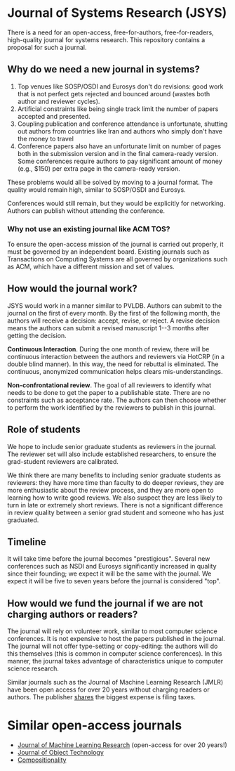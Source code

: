 Journal of Systems Research (JSYS)
==================================
There is a need for an open-access, free-for-authors, free-for-readers, high-quality journal for systems research. This repository contains a proposal for such a journal.

## Why do we need a new journal in systems?

1. Top venues like SOSP/OSDI and Eurosys don't do revisions: good work that is not perfect gets rejected and bounced around (wastes both author and reviewer cycles).
2. Artificial constraints like being single track limit the number of papers accepted and presented.
3. Coupling publication and conference attendance is unfortunate, shutting out authors from countries like Iran and authors who simply don't have the money to travel
4. Conference papers also have an unfortunate limit on number of pages both in the submission version and in the final camera-ready version. Some conferences require authors to pay significant amount of money (e.g., $150) per extra page in the camera-ready version.

These problems would all be solved by moving to a journal format. The
quality would remain high, similar to SOSP/OSDI and Eurosys.

Conferences would still remain, but they would be explicitly for networking. Authors can publish without attending the conference. 

### Why not use an existing journal like ACM TOS?

To ensure the open-access mission of the journal is carried out
properly, it must be governed by an independent board. Existing
journals such as Transactions on Computing Systems are all governed by
organizations such as ACM, which have a different mission and set of
values.

## How would the journal work? 

JSYS would work in a manner similar to PVLDB. Authors can submit to
the journal on the first of every month. By the first of the following
month, the authors will receive a decision: accept, revise, or
reject. A revise decision means the authors can submit a revised
manuscript 1--3 months after getting the decision.

**Continuous Interaction**. During the one month of review, there will be
continuous interaction between the authors and reviewers via
HotCRP (in a double blind manner). In this way, the need for rebuttal
is eliminated. The continuous, anonymized communication helps clears
mis-understandings. 

**Non-confrontational review**. The goal of all reviewers to identify
what needs to be done to get the paper to a publishable
state. There are no constraints such as acceptance rate. The authors
can then choose whether to perform the work identified by the
reviewers to publish in this journal.


## Role of students

We hope to include senior graduate students as reviewers in the
journal. The reviewer set will also include established
researchers, to ensure the grad-student reviewers are calibrated. 

We think there are many benefits to including senior graduate students
as reviewers: they have more time than faculty to do deeper reviews,
they are more enthusiastic about the review process, and they are more
open to learning how to write good reviews. We also suspect they are
less likely to turn in late or extremely short reviews. There is not a
significant difference in review quality between a senior grad student
and someone who has just graduated.

## Timeline 

It will take time before the journal becomes "prestigious". Several
new conferences such as NSDI and Eurosys significantly increased in
quality since their founding; we expect it will be the same with the
journal. We expect it will be five to seven years before the journal
is considered "top". 

## How would we fund the journal if we are not charging authors or readers? 

The journal will rely on volunteer work, similar to most computer
science conferences. It is not expensive to host the papers published
in the journal. The journal will not offer type-setting or
copy-editing: the authors will do this themselves (this is common in
computer science conferences). In this manner, the journal takes
advantage of characteristics unique to computer science research.

Similar journals such as the Journal of Machine Learning Research
(JMLR) have been open access for over 20 years without charging
readers or authors. The publisher [shares](https://blogs.harvard.edu/pamphlet/2012/03/06/an-efficient-journal/) the biggest expense is
filing taxes. 

Similar open-access journals
=============================
- [Journal of Machine Learning Research](http://www.jmlr.org/)
  (open-access for over 20 years!)
- [Journal of Object Technology](http://www.jot.fm/index.html)
- [Compositionality](http://compositionality-journal.org/)

